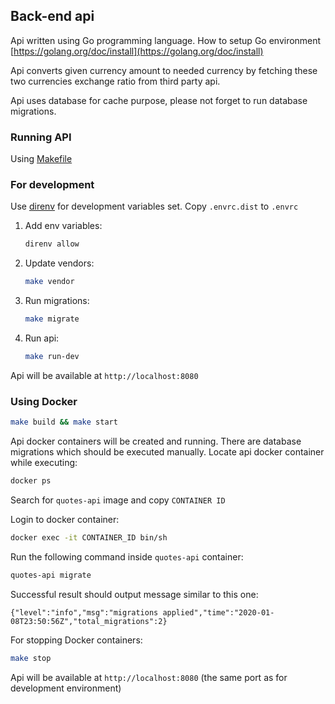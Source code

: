 ## Back-end api

Api written using Go programming language. How to setup Go environment
[https://golang.org/doc/install](https://golang.org/doc/install) 

Api converts given currency amount to needed currency by fetching these
two currencies exchange ratio from third party api.

Api uses database for cache purpose, please not forget to run database migrations.
 
### Running API
Using [Makefile](https://en.wikipedia.org/wiki/Makefile)

### For development
Use [direnv](https://direnv.net/) for development variables set. 
Copy ```.envrc.dist``` to ```.envrc```

1. Add env variables:
    ```bash
    direnv allow
    ```
1. Update vendors:
    ```bash
    make vendor
    ```
1. Run migrations:
    ```bash
    make migrate
    ```
1. Run api:
    ```bash
    make run-dev
    ```

Api will be available at ```http://localhost:8080```

### Using Docker
```bash
make build && make start
```
Api docker containers will be created and running. There are
database migrations which should be executed manually.
Locate api docker container while executing:
```bash
docker ps
```
Search for `quotes-api` image and copy `CONTAINER ID`

Login to docker container:
```bash
docker exec -it CONTAINER_ID bin/sh
```

Run the following command inside `quotes-api` container:
```bash
quotes-api migrate
```

Successful result should output message similar to this one:
```
{"level":"info","msg":"migrations applied","time":"2020-01-08T23:50:56Z","total_migrations":2}
```

For stopping Docker containers:
```bash
make stop
```

Api will be available at ```http://localhost:8080``` (the same port as for development environment)